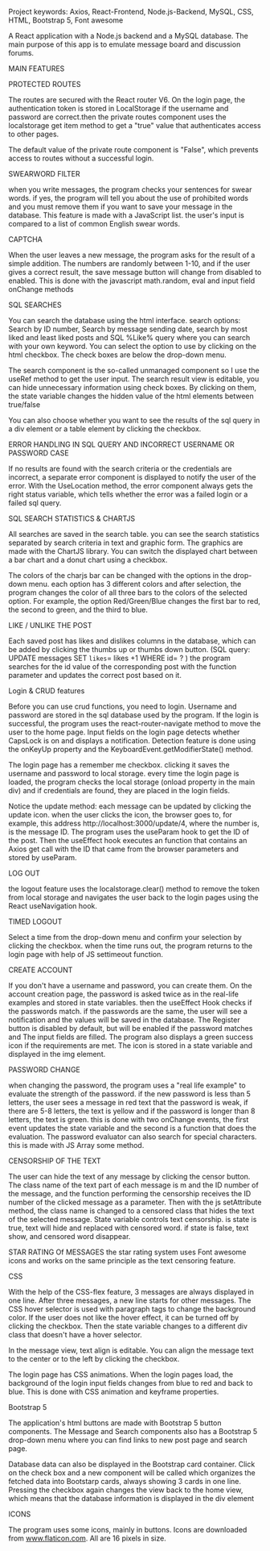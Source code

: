 
Project keywords: Axios, React-Frontend, Node.js-Backend, MySQL, CSS, HTML, Bootstrap 5, Font awesome

A React application with a Node.js backend and a MySQL database. The main purpose of this app is to emulate message board and discussion forums.

MAIN FEATURES

PROTECTED ROUTES

The routes are secured with the React router V6. On the login page, the authentication token is stored in LocalStorage if the username and password are correct.then the private routes component uses the localstorage get item method to get a "true" value that authenticates access to other pages.

The default value of the private route component is "False", which prevents access to routes without a successful login.

SWEARWORD FILTER

when you write messages, the program checks your sentences for swear words. if yes, the program will tell you about the use of prohibited words and you must remove them if you want to save your message in the database. This feature is made with a JavaScript list. the user's input is compared to a list of common English swear words.

CAPTCHA 

When the user leaves a new message, the program asks for the result of a simple addition. The numbers are randomly between 1-10, and if the user gives a correct result, the save message button will change from disabled to enabled. This is done with the javascript math.random, eval and input field onChange methods

SQL SEARCHES

You can search the database using the html interface. search options: Search by ID number, Search by message sending date, search by most liked and least liked posts and SQL %Like% query where you can
search with your own keyword. You can select the option to use by clicking on the html checkbox. The check boxes are below the drop-down menu.

The search component is the so-called unmanaged component so I use the useRef method to get the user input.
The search result view is editable, you can hide unnecessary information using check boxes. By clicking on them, the state variable changes the hidden value of the html elements between true/false

You can also choose whether you want to see the results of the sql query in a div element or a table element by clicking the checkbox.

ERROR HANDLING IN SQL QUERY AND INCORRECT USERNAME OR PASSWORD CASE

If no results are found with the search criteria or the credentials are incorrect, a separate error component is displayed to notify the user of the error. With the UseLocation method, the error component always gets the right status variable, which tells whether the error was a failed login or a failed sql query.

SQL SEARCH STATISTICS & CHARTJS

All searches are saved in the search table. you can see the search statistics separated by search criteria in text and graphic form. The graphics are made with the ChartJS library. You can switch the displayed chart between a bar chart and a donut chart using a checkbox.

The colors of the charjs bar can be changed with the options in the drop-down menu. each option has 3 different colors and after selection, the program changes the color of all three bars to the colors of the selected option. For example, the option Red/Green/Blue changes the first bar to red, the second to green, and the third to blue.

LIKE / UNLIKE THE POST

Each saved post has likes and dislikes columns in the database, which can be added by clicking the thumbs up or thumbs down button. (SQL query: UPDATE messages SET `likes`= likes +1 WHERE id= ? )
the program searches for the id value of the corresponding post with the function parameter and updates the correct post based on it.

Login & CRUD features

Before you can use crud functions, you need to login. Username and password are stored in the sql database used by the program. If the login is successful, the program uses the react-router-navigate method to move the user to the home page. Input fields on the login page detects whether CapsLock is on and displays a notification. Detection feature is done using the onKeyUp property and the KeyboardEvent.getModifierState() method.

The login page has a remember me checkbox. clicking it saves the username and password to local storage.
every time the login page is loaded, the program checks the local storage (onload property in the main div) and if credentials are found, they are placed in the login fields.

Notice the update method: each message can be updated by clicking the update icon. when the user clicks the icon, the browser goes to, for example, this address http://localhost:3000/update/4, where the number is, is the message ID. The program uses the useParam hook to get the ID of the post.
Then the useEffect hook executes an function that contains an Axios get call with the ID that came from the browser parameters and stored by useParam.

LOG OUT

the logout feature uses the localstorage.clear() method to remove the token from local storage and navigates the user back to the login pages using the React useNavigation hook.

TIMED LOGOUT

Select a time from the drop-down menu and confirm your selection by clicking the checkbox. when the time runs out, the program returns to the login page with help of JS settimeout function.

CREATE ACCOUNT

If you don't have a username and password, you can create them. On the account creation page, the password is asked twice as in the real-life examples and stored in state variables. then the useEffect Hook checks if the passwords match. if the passwords are the same, the user will see a notification and the values ​​will be saved in the database. The Register button is disabled by default, but will be enabled if the password matches and The input fields are filled. The program also displays a green success icon if the requirements are met. The icon is stored in a state variable and displayed in the img element.

PASSWORD CHANGE

when changing the password, the program uses a "real life example" to evaluate the strength of the password. if the new password is less than 5 letters, the user sees a message in red text that the password is weak, if there are 5-8 letters, the text is yellow and if the password is longer than 8 letters, the text is green. this is done with two onChange events, the first event updates the state variable and the second is a function that does the evaluation. The password evaluator can also search for special characters. this is made with JS Array some method.

CENSORSHIP OF THE TEXT

The user can hide the text of any message by clicking the censor button. The class name of the text part of each message is m and the ID number of the message, and the function performing the censorship receives the ID number of the clicked message as a parameter. Then with the js setAttribute method, the class name is changed to a censored class that hides the text of the selected message. State variable controls text censorship. is state is true, text will hide and replaced with censored word. if state is false, text show, and censored word disappear.

STAR RATING Of MESSAGES
the star rating system uses Font awesome icons and works on the same principle as the text censoring feature.

CSS

With the help of the CSS-flex feature, 3 messages are always displayed in one line. After three messages, a new line starts for other messages. The CSS hover selector is used with paragraph tags to change the background color. If the user does not like the hover effect, it can be turned off by clicking the checkbox. Then the state variable changes to a different div class that doesn't have a hover selector.

In the message view, text align is editable. You can align the message text to the center or to the
left by clicking the checkbox.

The login page has CSS animations. When the login pages load, the background of the login input fields changes from blue to red and back to blue. This is done with CSS animation and keyframe properties.

Bootstrap 5

The application's html buttons are made with Bootstrap 5 button components. The Message and Search components also has a Bootstrap 5 drop-down menu where you can find links to new post page and search page.

Database data can also be displayed in the Bootstrap card container. Click on the check box and a new component will be called which organizes the fetched data into Bootstarp cards, always showing 3 cards in one line. Pressing the checkbox again changes the view back to the home view, which means that the database information is displayed in the div element

ICONS

The program uses some icons, mainly in buttons. Icons are downloaded from www.flaticon.com. All are 16 pixels in size.


